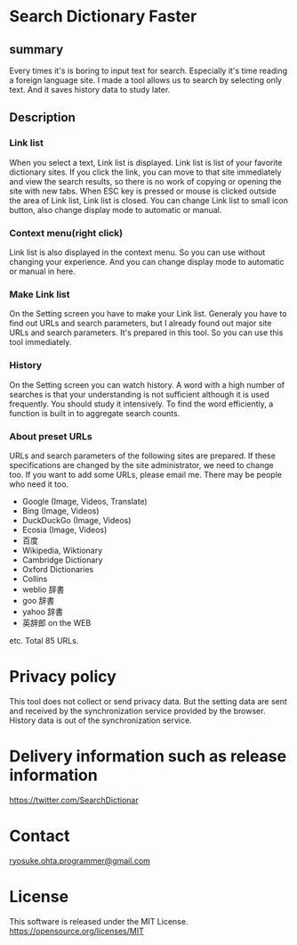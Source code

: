 # Search Dictionary Faster
## summary
Every times it's is boring to input text for search. Especially it's time reading a foreign language site. I made a tool allows us to search by selecting only text. And it saves history data to study later.

## Description
### Link list
When you select a text, Link list is displayed. Link list is list of your favorite dictionary sites. If you click the link, you can move to that site immediately and view the search results, so there is no work of copying or opening the site with new tabs. When ESC key is pressed or mouse is clicked outside the area of Link list, Link list is closed. You can change Link list to small icon button, also change display mode to automatic or manual.

### Context menu(right click)
Link list is also displayed in the context menu. So you can use without changing your experience. And you can change display mode to automatic or manual in here.

### Make Link list
On the Setting screen you have to make your Link list. Generaly you have to find out URLs and search parameters, but I already found out major site URLs and search parameters. It's prepared in this tool. So you can use this tool immediately.

### History
On the Setting screen you can watch history. A word with a high number of searches is that your understanding is not sufficient although it is used frequently. You should study it intensively. To find the word efficiently, a function is built in to aggregate search counts.

### About preset URLs
URLs and search parameters of the following sites are prepared. If these specifications are changed by the site administrator, we need to change too. If you want to add some URLs, please email me. There may be people who need it too.

* Google (Image, Videos, Translate)
* Bing (Image, Videos)
* DuckDuckGo (Image, Videos)
* Ecosia (Image, Videos)
* 百度
* Wikipedia, Wiktionary
* Cambridge Dictionary
* Oxford Dictionaries
* Collins
* weblio 辞書
* goo 辞書
* yahoo 辞書
* 英辞郎 on the WEB

etc. Total 85 URLs.

# Privacy policy
This tool does not collect or send privacy data. But the setting data are sent and received by the synchronization service provided by the browser. History data is out of the synchronization service.

# Delivery information such as release information
https://twitter.com/SearchDictionar

# Contact
ryosuke.ohta.programmer@gmail.com

# License
This software is released under the MIT License.  
https://opensource.org/licenses/MIT
